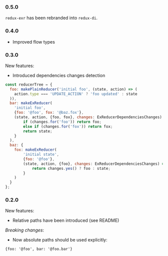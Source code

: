### 0.5.0
`redux-exr` has been rebranded into `redux-di`.

### 0.4.0
- Improved flow types

### 0.3.0
New features:
- Introduced dependencies changes detection
```javascript
const reducerTree = {
  foo: makePlainReducer('initial foo', (state, action) => (
    action.type === 'UPDATE_ACTION' ? 'foo updated' : state
  )),
  bar: makeExReducer(
    'initial foo',
    {foo: '@foo', fox: '@baz.fox'},
    (state, action, {foo, fox}, changes: ExReducerDependenciesChanges) => {
        if (changes.for('foo')) return foo;
        else if (changes.for('fox')) return fox;
        return state;
    }
  ),
  baz: {
    fox: makeExReducer(
        'initial state',
        {foo: '@foo'},
        (state, action, {foo}, changes: ExReducerDependenciesChanges) => {
            return changes.yes() ? foo : state;
        }
    )
  }
};
```

### 0.2.0
New features:
- Relative paths have been introduced (see README)

*Breaking changes*:
- Now absolute paths should be used explicitly:
```
{foo: '@foo', bar: '@foo.bar'}
```
